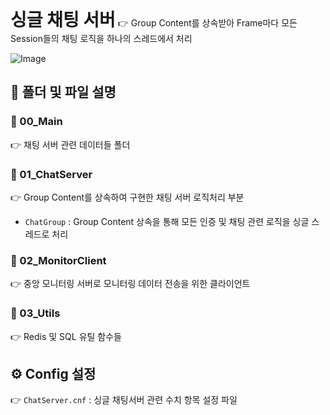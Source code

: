<h1 style="display:inline">싱글 채팅 서버</h1> 👉 Group Content를 상속받아 Frame마다 모든 Session들의 채팅 로직을 하나의 스레드에서 처리

![Image](https://github.com/user-attachments/assets/0564cad8-3610-443c-98ae-1489c825e05b)

## 📂 폴더 및 파일 설명
  ### 📄 00_Main 
 👉 채팅 서버 관련 데이터들 폴더
### 📄 01_ChatServer
 👉 Group Content를 상속하여 구현한 채팅 서버 로직처리 부분
- `ChatGroup` : Group Content 상속을 통해 모든 인증 및 채팅 관련 로직을 싱글 스레드로 처리
### 📄 02_MonitorClient
 👉  중앙 모니터링 서버로 모니터링 데이터 전송을 위한 클라이언트
### 📄 03_Utils
 👉  Redis 및 SQL 유틸 함수들

## ⚙️ Config 설정
👉 `ChatServer.cnf` : 싱글 채팅서버 관련 수치 항목 설정 파일

